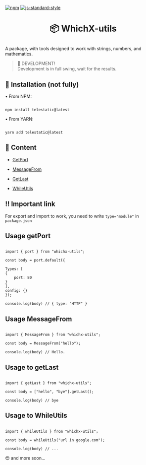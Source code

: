 

[![npm](https://img.shields.io/npm/dt/whichx-utils.svg?style=flat-square)](https://npmjs.com/package/whichx-utils) [![js-standard-style](https://img.shields.io/badge/code%20style-standard-brightgreen.svg)](http://standardjs.com)



<h1><p style="text-align: center" align="center">📦 WhichX-utils</p></h1>

A package, with tools designed to work with strings, numbers, and mathematics.

> 🚧 DEVELOPMENT! <br/> 
> Development is in full swing, wait for the results.

## 🔑 Installation (not fully)

• From NPM:

```

npm install telestatic@latest

```

• From YARN:

```

yarn add telestatic@latest

```

## 📁 Content

- [GetPort](#usage-getport)

- [MessageFrom](#usage-messagefrom)

- [GetLast](#usage-to-getlast)

- [WhileUtils](#usage-to-whileutils)



## ‼️ Important link

For export and import to work, you need to write ```type="module"``` in ```package.json```


## Usage getPort

```NodeJS

import { port } from "whichx-utils";

const body = port.default({

Types: [
{
    port: 80
}
],
config: {}
});

console.log(body) // { type: "HTTP" }

```



## Usage MessageFrom

```NodeJS

import { MessageFrom } from "whichx-utils";

const body = MessageFrom("hello");

console.log(body) // Hello.

```



## Usage to getLast

```NodeJS

import { getLast } from "whichx-utils";

const body = ["hello", "bye"].getLast();

console.log(body) // bye

```



## Usage to WhileUtils

```NodeJS

import { whileUtils } from "whichx-utils";

const body = whileUtils("url in google.com");

console.log(body) // ...

```



😍 and more soon...
